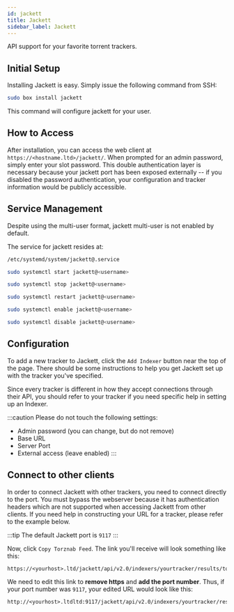 ```yaml
---
id: jackett
title: Jackett
sidebar_label: Jackett
---
```


API support for your favorite torrent trackers.

## Initial Setup

Installing Jackett is easy. Simply issue the following command from SSH:

```bash main
sudo box install jackett
```

This command will configure jackett for your user.
## How to Access

After installation, you can access the web client at `https://<hostname.ltd>/jackett/`. When prompted for an admin password, simply enter your slot password. This double authentication layer is necessary because your jackett port has been exposed externally -- if you disabled the password authentication, your configuration and tracker information would be publicly accessible.

## Service Management

Despite using the multi-user format, jackett multi-user is not enabled by default.

The service for jackett resides at:

```bash
/etc/systemd/system/jackett@.service
```

<!--DOCUSAURUS_CODE_TABS-->
<!--Start-->
```bash
sudo systemctl start jackett@<username>
```
<!--Stop-->
```bash
sudo systemctl stop jackett@<username>
```
<!--Restart-->
```bash
sudo systemctl restart jackett@<username>
```
<!--Enable-->
```bash
sudo systemctl enable jackett@<username>
```
<!--Disable-->
```bash
sudo systemctl disable jackett@<username>
```
<!--END_DOCUSAURUS_CODE_TABS-->

## Configuration

To add a new tracker to Jackett, click the `Add Indexer` button near the top of the page. There should be some instructions to help you get Jackett set up with the tracker you've specified.

Since every tracker is different in how they accept connections through their API, you should refer to your tracker if you need specific help in setting up an Indexer.

:::caution
Please do not touch the following settings:
- Admin password (you can change, but do not remove)
- Base URL
- Server Port
- External access (leave enabled)
:::

## Connect to other clients

In order to connect Jackett with other trackers, you need to connect directly to the port. You must bypass the webserver because it has authentication headers which are not supported when accessing Jackett from other clients. If you need help in constructing your URL for a tracker, please refer to the example below.

:::tip
The default Jackett port is `9117`
:::

Now, click `Copy Torznab Feed`. The link you'll receive will look something like this:

```plaintext
https://<yourhost>.ltd/jackett/api/v2.0/indexers/yourtracker/results/torznab/
```

We need to edit this link to **remove https** and **add the port number**. Thus, if your port number was `9117`, your edited URL would look like this:

```plaintext
http://<yourhost>.ltdltd:9117/jackett/api/v2.0/indexers/yourtracker/results/torznab/
```